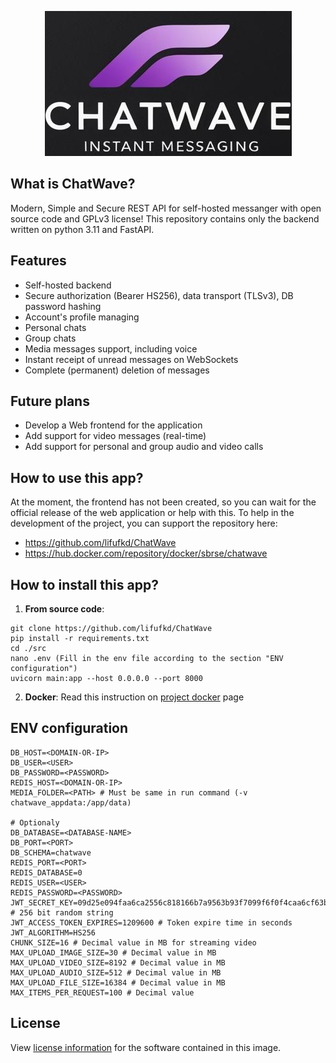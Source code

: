 <p align="center">
  <img src="assets/chatwave_logo_2.png" alt="ChatWave logo">
</p>

## What is ChatWave?
Modern, Simple and Secure REST API for self-hosted messanger with open source code and GPLv3 license! This repository contains only the backend written on python 3.11 and FastAPI.

## Features
- Self-hosted backend
- Secure authorization (Bearer HS256), data transport (TLSv3), DB password hashing
- Account's profile managing
- Personal chats
- Group chats
- Media messages support, including voice
- Instant receipt of unread messages on WebSockets
- Complete (permanent) deletion of messages

## Future plans
- Develop a Web frontend for the application
- Add support for video messages (real-time)
- Add support for personal and group audio and video calls

## How to use this app?

At the moment, the frontend has not been created, so you can wait for the official release of the web application or help with this. To help in the development of the project, you can support the repository here:

- https://github.com/lifufkd/ChatWave
- https://hub.docker.com/repository/docker/sbrse/chatwave

## How to install this app?

1. **From source code**: 
```
git clone https://github.com/lifufkd/ChatWave
pip install -r requirements.txt
cd ./src
nano .env (Fill in the env file according to the section "ENV configuration")
uvicorn main:app --host 0.0.0.0 --port 8000
```
2. **Docker**: 
Read this instruction on [project docker](https://hub.docker.com/repository/docker/sbrse/chatwave) page

## ENV configuration

```
DB_HOST=<DOMAIN-OR-IP>
DB_USER=<USER>
DB_PASSWORD=<PASSWORD>
REDIS_HOST=<DOMAIN-OR-IP>
MEDIA_FOLDER=<PATH> # Must be same in run command (-v chatwave_appdata:/app/data)
 
# Optionaly
DB_DATABASE=<DATABASE-NAME>
DB_PORT=<PORT>
DB_SCHEMA=chatwave
REDIS_PORT=<PORT>
REDIS_DATABASE=0
REDIS_USER=<USER>
REDIS_PASSWORD=<PASSWORD>
JWT_SECRET_KEY=09d25e094faa6ca2556c818166b7a9563b93f7099f6f0f4caa6cf63b88e8d3e7 # 256 bit random string
JWT_ACCESS_TOKEN_EXPIRES=1209600 # Token expire time in seconds
JWT_ALGORITHM=HS256
CHUNK_SIZE=16 # Decimal value in MB for streaming video
MAX_UPLOAD_IMAGE_SIZE=30 # Decimal value in MB
MAX_UPLOAD_VIDEO_SIZE=8192 # Decimal value in MB
MAX_UPLOAD_AUDIO_SIZE=512 # Decimal value in MB
MAX_UPLOAD_FILE_SIZE=16384 # Decimal value in MB
MAX_ITEMS_PER_REQUEST=100 # Decimal value
```

## License
View [license information⁠](https://github.com/lifufkd/ChatWave/blob/main/LICENSE) for the software contained in this image.
